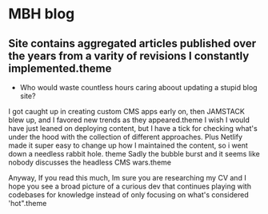 # MBH blog

## Site contains aggregated articles published over the years from a varity of revisions I constantly implemented.theme

- Who would waste countless hours caring aboout updating a stupid blog site?

I got caught up in creating custom CMS apps early on, then JAMSTACK blew up, and I favored new trends as they appeared.theme
 I wish I would have just leaned on deploying content, but I have a tick for checking what's under the hood with the collection of different approaches. Plus Netlify made it super easy to change up how I maintained the content, so i went down a needless rabbit hole. theme
 Sadly the bubble burst and it seems like nobody discusses the headless CMS wars.theme

 Anyway, If you read this much, Im sure you are researching my CV and I hope you see a broad picture of a curious dev that continues playing with codebases for knowledge instead of only focusing on what's considered 'hot".theme
 